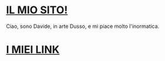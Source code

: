 # <a href="https://duzzz-imsleeping.github.io/website/"> IL MIO SITO! </a>

Ciao, sono Davide, in arte Dusso, e mi piace molto l'inormatica.











# <a href="https://linktr.ee/dussokanaal"> I MIEI LINK </a>








